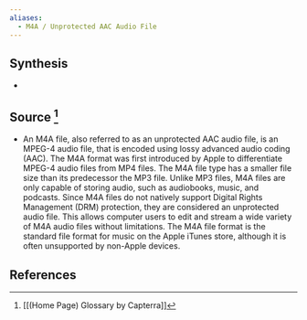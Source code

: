 ```yaml
---
aliases:
  - M4A / Unprotected AAC Audio File
---
```

## Synthesis
- 
## Source [^1]
- An M4A file, also referred to as an unprotected AAC audio file, is an MPEG-4 audio file, that is encoded using lossy advanced audio coding (AAC). The M4A format was first introduced by Apple to differentiate MPEG-4 audio files from MP4 files. The M4A file type has a smaller file size than its predecessor the MP3 file. Unlike MP3 files, M4A files are only capable of storing audio, such as audiobooks, music, and podcasts. Since M4A files do not natively support Digital Rights Management (DRM) protection, they are considered an unprotected audio file. This allows computer users to edit and stream a wide variety of M4A audio files without limitations. The M4A file format is the standard file format for music on the Apple iTunes store, although it is often unsupported by non-Apple devices.
## References

[^1]: [[(Home Page) Glossary by Capterra]]